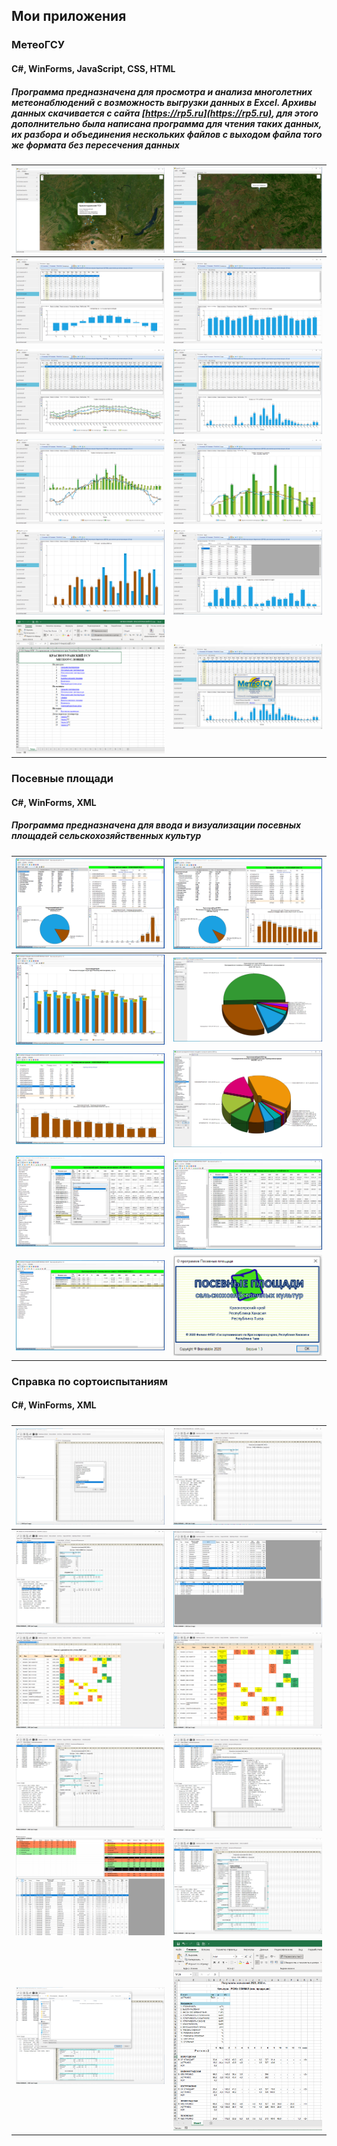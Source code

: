 ## Мои приложения

### МетеоГСУ
#### C#, WinForms, JavaScript, CSS, HTML
##### Программа предназначена для просмотра и анализа многолетних метеонаблюдений с возможность выгрузки данных в Excel. Архивы данных скачивается с сайта [https://rp5.ru](https://rp5.ru), для этого дополнительно была написана программа для чтения таких данных, их разбора и объединения нескольких файлов с выходом файла того же формата без пересечения данных 

|![1](https://github.com/brainstable/portfolio/blob/main/images/meteo_gsu/1.PNG)|![2](https://github.com/brainstable/portfolio/blob/main/images/meteo_gsu/2.PNG)|
|-|-|
|![3](https://github.com/brainstable/portfolio/blob/main/images/meteo_gsu/3.PNG)|![4](https://github.com/brainstable/portfolio/blob/main/images/meteo_gsu/4.PNG)|
|![5](https://github.com/brainstable/portfolio/blob/main/images/meteo_gsu/5.PNG)|![6](https://github.com/brainstable/portfolio/blob/main/images/meteo_gsu/6.PNG)|
|![7](https://github.com/brainstable/portfolio/blob/main/images/meteo_gsu/7.PNG)|![8](https://github.com/brainstable/portfolio/blob/main/images/meteo_gsu/8.PNG)|
|![9](https://github.com/brainstable/portfolio/blob/main/images/meteo_gsu/9.PNG)|![10](https://github.com/brainstable/portfolio/blob/main/images/meteo_gsu/10.PNG)|
|![11](https://github.com/brainstable/portfolio/blob/main/images/meteo_gsu/11.PNG)|![12](https://github.com/brainstable/portfolio/blob/main/images/meteo_gsu/12.PNG)|

### Посевные площади
#### C#, WinForms, XML
##### Программа предназначена для ввода и визуализации посевных площадей сельскохозяйственных культур

|![1](https://github.com/brainstable/portfolio/blob/main/images/squares/1.PNG)|![2](https://github.com/brainstable/portfolio/blob/main/images/squares/2.PNG)|
|-|-|
|![3](https://github.com/brainstable/portfolio/blob/main/images/squares/3.PNG)|![4](https://github.com/brainstable/portfolio/blob/main/images/squares/4.PNG)|
|![5](https://github.com/brainstable/portfolio/blob/main/images/squares/5.PNG)|![6](https://github.com/brainstable/portfolio/blob/main/images/squares/6.PNG)|
|![7](https://github.com/brainstable/portfolio/blob/main/images/squares/7.PNG)|![8](https://github.com/brainstable/portfolio/blob/main/images/squares/8.PNG)|
|![9](https://github.com/brainstable/portfolio/blob/main/images/squares/9.PNG)|![10](https://github.com/brainstable/portfolio/blob/main/images/squares/10.PNG)|

### Справка по сортоиспытаниям
#### C#, WinForms, XML
##### 

|![1](https://github.com/brainstable/portfolio/blob/main/images/reference/1.PNG)|![2](https://github.com/brainstable/portfolio/blob/main/images/reference/2.PNG)|
|-|-|
|![3](https://github.com/brainstable/portfolio/blob/main/images/reference/3.PNG)|![4](https://github.com/brainstable/portfolio/blob/main/images/reference/4.PNG)|
|![5](https://github.com/brainstable/portfolio/blob/main/images/reference/5.PNG)|![6](https://github.com/brainstable/portfolio/blob/main/images/reference/6.PNG)|
|![7](https://github.com/brainstable/portfolio/blob/main/images/reference/7.PNG)|![8](https://github.com/brainstable/portfolio/blob/main/images/reference/8.PNG)|
|![9](https://github.com/brainstable/portfolio/blob/main/images/reference/9.PNG)|![10](https://github.com/brainstable/portfolio/blob/main/images/reference/10.PNG)|
|![11](https://github.com/brainstable/portfolio/blob/main/images/reference/11.PNG)|![12](https://github.com/brainstable/portfolio/blob/main/images/reference/12.PNG)|





<!--
**brainstable/brainstable** is a ✨ _special_ ✨ repository because its `README.md` (this file) appears on your GitHub profile.

Here are some ideas to get you started:

- 🔭 I’m currently working on ...
- 🌱 I’m currently learning ...
- 👯 I’m looking to collaborate on ...
- 🤔 I’m looking for help with ...
- 💬 Ask me about ...
- 📫 How to reach me: ...
- 😄 Pronouns: ...
- ⚡ Fun fact: ...
-->
